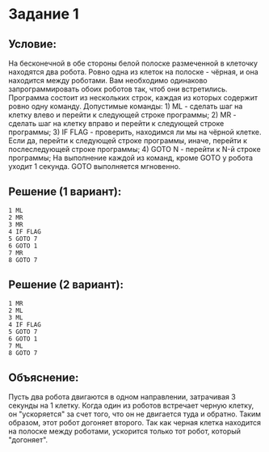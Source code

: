# Задание 1

## Условие:

На бесконечной в обе стороны белой полоске размеченной в клеточку находятся два робота. Ровно одна из клеток на полоске - чёрная, и она находится между роботами. Вам необходимо одинаково запрограммировать обоих роботов так, чтоб они встретились. Программа состоит из нескольких строк, каждая из которых содержит ровно одну команду. Допустимые команды: 1) ML - сделать шаг на клетку влево и перейти к следующей строке программы; 2) MR - сделать шаг на клетку вправо и перейти к следующей строке программы; 3) IF FLAG - проверить, находимся ли мы на чёрной клетке. Если да, перейти к следующей строке программы, иначе, перейти к послеследующей строке программы; 4) GOTO N - перейти к N-й строке программы; На выполнение каждой из команд, кроме GOTO у робота уходит 1 секунда. GOTO выполняется мгновенно.

## Решение (1 вариант):

```
1 ML
2 MR
3 MR
4 IF FLAG
5 GOTO 7
6 GOTO 1
7 MR
8 GOTO 7 
```

## Решение (2 вариант):

```
1 MR
2 ML
3 ML
4 IF FLAG
5 GOTO 7
6 GOTO 1
7 ML
8 GOTO 7 
```

## Объяснение:

Пусть два робота двигаются в одном направлении, затрачивая 3 секунды на 1 клетку. Когда один из роботов встречает черную клетку, он "ускоряется" за счет того, что он не двигается туда и обратно. Таким образом, этот робот догоняет второго. Так как черная клетка находится на полоске между роботами, ускорится только тот робот, который "догоняет".
